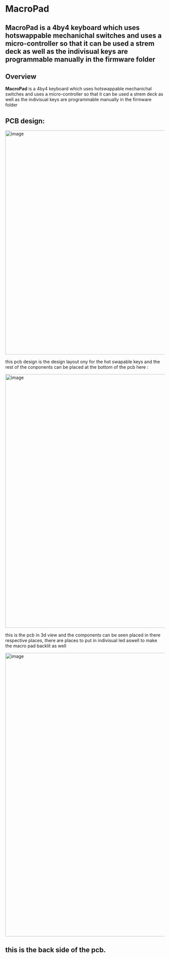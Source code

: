 #  MacroPad

**MacroPad** is a 4by4 keyboard which uses hotswappable mechanichal switches and uses a micro-controller
so that it can be used a strem deck as well as the indivisual keys are programmable manually in the firmware 
folder
---

##  Overview

**MacroPad** is a 4by4 keyboard which uses hotswappable mechanichal switches and uses a micro-controller
so that it can be used a strem deck as well as the indivisual keys are programmable manually in the firmware 
folder 

## PCB design:

<img width="816" height="706" alt="image" src="https://github.com/user-attachments/assets/41d074c6-1e89-4a64-8ee9-8585cdf4a839" />

this pcb design is the design layout ony for the hot swapable keys and the rest of the conponents can be placed at the bottom of the pcb here :

<img width="957" height="799" alt="image" src="https://github.com/user-attachments/assets/ae5a97a9-8998-4a6d-a160-5a14736f0a85" />

this is the pcb in 3d view and the components can be seen placed in there respective places, there are places to put in indivisual 
led aswell to make the macro pad backlit as well 

<img width="1208" height="893" alt="image" src="https://github.com/user-attachments/assets/1679e594-d952-412e-a18a-8e0aba2bc14d" />

this is the back side of the pcb.
---


